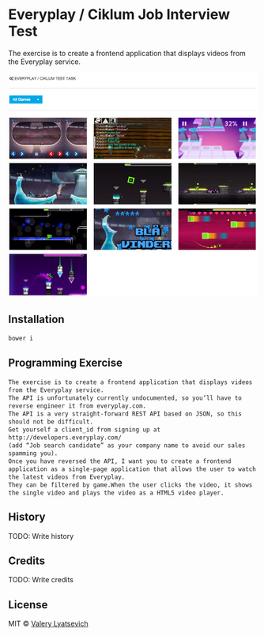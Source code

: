 # Everyplay / Ciklum Job Interview Test
The exercise is to create a frontend application that displays videos from the Everyplay service.

![](img/cover.png)

## Installation
```JavaScript
bower i
```

## Programming Exercise
```
The exercise is to create a frontend application that displays videos from the Everyplay service.
The API is unfortunately currently undocumented, so you’ll have to reverse engineer it from everyplay.com.
The API is a very straight-forward REST API based on JSON, so this should not be difficult.
Get yourself a client_id from signing up at http://developers.everyplay.com/
(add “Job search candidate” as your company name to avoid our sales spamming you).
Once you have reversed the API, I want you to create a frontend application as a single­‐page application that allows the user to watch the latest videos from Everyplay.
They can be filtered by game.When the user clicks the video, it shows the single video and plays the video as a HTML5 video player.
```

## History

TODO: Write history

## Credits

TODO: Write credits

## License

MIT © [Valery Lyatsevich](http://lyatsevich.com)
